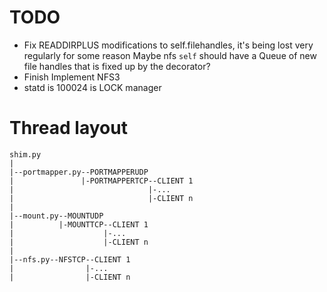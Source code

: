 # TODO
 - Fix READDIRPLUS modifications to self.filehandles, it's being lost very regularly for some reason
    Maybe nfs `self` should have a Queue of new file handles that is fixed up by the decorator?
 - Finish Implement NFS3
 - statd is 100024 is LOCK manager

# Thread layout
```
shim.py
|
|--portmapper.py--PORTMAPPERUDP
|               |-PORTMAPPERTCP--CLIENT 1
|                              |-...
|                              |-CLIENT n
|
|--mount.py--MOUNTUDP
|          |-MOUNTTCP--CLIENT 1
|                    |-...
|                    |-CLIENT n
|
|--nfs.py--NFSTCP--CLIENT 1
|                |-...
|                |-CLIENT n
```
